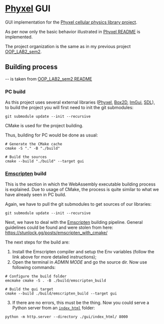 # [Phyxel](https://gitlab.com/delta_atell/phyxel) GUI
GUI implementation for the [Phyxel cellular physics library project](https://gitlab.com/delta_atell/phyxel).

As per now only the basic behavior illustrated in [Phyxel README](https://gitlab.com/delta_atell/phyxel/-/blob/main/README.md?ref_type=heads&plain=1#L1) is implemented.

The project organization is the same as in my previous project [OOP_LAB2_sem2](https://github.com/roma160/OOP_LAB2_sem2).

## Building process
 -- is taken from [OOP_LAB2_sem2 README](https://github.com/roma160/OOP_LAB2_sem2/blob/website/README.md?plain=1)

### PC build

As this project uses several external libraries ([Phyxel](https://gitlab.com/delta_atell/phyxel), [Box2D](https://github.com/erincatto/box2d), [ImGui](https://github.com/ocornut/imgui), [SDL](https://github.com/libsdl-org/SDL.git)), to build the project you will first need to init the git submodules:
```console
git submodule update --init --recursive
```

CMake is used for the project building.

Thus, building for PC would be done as usual:
```console
# Generate the CMake cache
cmake -S "." -B "./build"

# Build the sources
cmake --build "./build" --target gui
```

### [Emscripten](https://emscripten.org/) build

This is the section in which the WebAssembly executable building process is explained. Due to usage of CMake, the process is quite similar to what we have already seen in PC build.

Again, we have to pull the git submodules to get sources of our libraries:
```console
git submodule update --init --recursive
```

Next, we have to deal with the [Emscripten](https://emscripten.org/) building pipeline. General guidelines could be found and were stolen from here: 
https://stunlock.gg/posts/emscripten_with_cmake/

The next steps for the build are:
1. Install the Emscripten compiler and setup the Env variables (follow the link above for more detailed instructions);
2. Open the terminal in *ADMIN MODE* and go the source dir. Now use following commands:
```console
# Configure the build folder
emcmake cmake -S . -B ./build/emscripten_build

# Build the gui target
cmake --build ./build/emscripten_build --target gui
```
3. If there are no errors, this must be the thing. Now you could serve a Python server from an [`index_html`](./gui/index_html/) folder:
```console
python -m http.server --directory ./gui/index_html/ 8000
```
